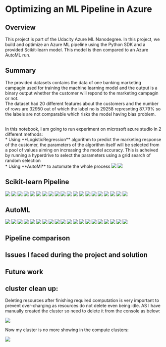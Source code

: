 # Optimizing an ML Pipeline in Azure

## Overview

This project is part of the Udacity Azure ML Nanodegree.
In this project, we build and optimize an Azure ML pipeline using the Python SDK and a provided Scikit-learn model.
This model is then compared to an Azure AutoML run.

## Summary

The provided datasets contains the data of one banking marketing campagin used for training the machine learning model and the output is a binary output whether the customer will repond to the marketing campagin or not.<br> 
The dataset had 20 different features about the customers and the number of rows are 32950 out of which the label no is 29258 represnting 87.79% so the labels are not comparable which risks the model having bias problem.

<br>
In this notebook, I am going to run experiment on microsoft azure studio in 2 different methods:<br>
* Using **LogisticRegression** algorithm to predict the marketing response of the customer, the parameters of the algorithm itself will be selected from a pool of values aiming on increasing the model accuracy. This is acheived by running a hyperdrive to select the parameters using a grid search of random selection <br>
* Using **AutoMl** to automate the whole process

<img src="snaps_project/1-compute-run.png">

<img src="snaps_project/2-compute-cluster-idle.png">

## Scikit-learn Pipeline



<img src="Hyperdrive_flow.png">

<img src="snaps_project/3-exp_hyperdrive_sent.png">

<img src="snaps_project/4-hyper_drive_details.png">

<img src="snaps_project/5-child_preparing1.png">

<img src="snaps_project/6-resize_hyperdive.png">

<img src="snaps_project/7-resize_hyperdive2.png">

<img src="snaps_project/8-resize_hyperdive3.png">

<img src="snaps_project/9-exp_hyperdrive_execution.png">

<img src="snaps_project/10-hyperdrive_all_nodes_running.png">

<img src="snaps_project/11-hyper_6done.png">

<img src="snaps_project/12-hyperdrive_complete.png">

<img src="snaps_project/13-hyperdrive_complete_2.png">

<img src="snaps_project/14-best_run_hyper_notebook.png">

<img src="snaps_project/15-best_run_hyper_gui_all.png">

<img src="snaps_project/16-best_run_hyper_gui_run7.png">

<img src="snaps_project/17-best_run_hyper_notebook_run7.png">

<img src="snaps_project/18-hyperdrive_complete_finish.png">

<img src="snaps_project/19-hyperdrive_model.png">

<img src="snaps_project/20-register_model.png">

<img src="snaps_project/21-data_automl.png">

## AutoML

<img src="AutoML_Flow.png">

<img src="snaps_project/22-automL_submit.png">

<img src="snaps_project/23-autoML_featurisation.png">

<img src="snaps_project/24-automal_details.png">

<img src="snaps_project/25-automl_data_evaluation.png">

<img src="snaps_project/26-automl_data_imbalance.png">

<img src="snaps_project/27-automl_childs_start.png">

<img src="snaps_project/28-automl_cluster_resize.png">

<img src="snaps_project/29-automl_steps.png">

<img src="snaps_project/30-automl_cluster_resize2.png">

<img src="snaps_project/31-automl_running_models.png">

<img src="snaps_project/32-automl_running_iterations.png">

<img src="snaps_project/33-automl_instances_idle.png">

<img src="snaps_project/34-automl_nodes_leaving.png">

<img src="snaps_project/35-automl_cluster_resize2_2.png">

<img src="snaps_project/36-automl_completed.png">

<img src="snaps_project/37-automl_best_gui.png">

<img src="snaps_project/38-automl_best_gui_2.png">

<img src="snaps_project/39-automl_best_model_metric.png">

<img src="snaps_project/40-all_models.png">





## Pipeline comparison



## Issues I faced during the project and solution



## Future work



## cluster clean up:

Deleting resources after finishing required computation is very important to prevent over-charging as resources do not delete even being idle. AS I have manually created the cluster so need to delete it from the console as below:

<img src="snaps_project/41-cluster_deleting.png">

Now my cluster is no more showing in the compute clusters:

<img src="snaps_project/42-cluster_deleted.png">
